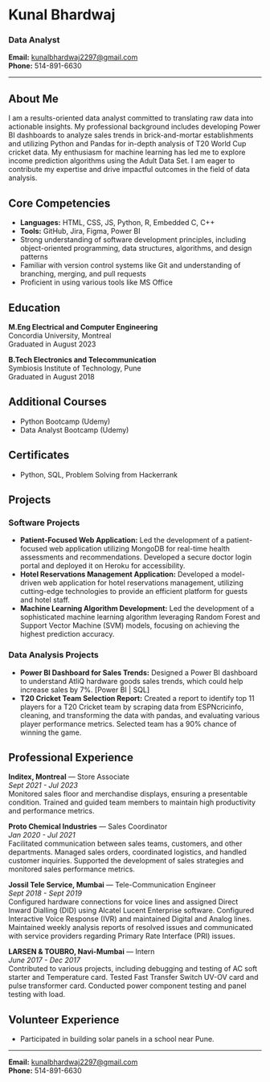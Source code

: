 # Kunal Bhardwaj
### Data Analyst

**Email:** kunalbhardwaj2297@gmail.com  
**Phone:** 514-891-6630  

---

## About Me
I am a results-oriented data analyst committed to translating raw data into actionable insights. My professional background includes developing Power BI dashboards to analyze sales trends in brick-and-mortar establishments and utilizing Python and Pandas for in-depth analysis of T20 World Cup cricket data. My enthusiasm for machine learning has led me to explore income prediction algorithms using the Adult Data Set. I am eager to contribute my expertise and drive impactful outcomes in the field of data analysis.

## Core Competencies
- **Languages:** HTML, CSS, JS, Python, R, Embedded C, C++
- **Tools:** GitHub, Jira, Figma, Power BI
- Strong understanding of software development principles, including object-oriented programming, data structures, algorithms, and design patterns
- Familiar with version control systems like Git and understanding of branching, merging, and pull requests
- Proficient in using various tools like MS Office

## Education
**M.Eng Electrical and Computer Engineering**  
Concordia University, Montreal  
Graduated in August 2023

**B.Tech Electronics and Telecommunication**  
Symbiosis Institute of Technology, Pune  
Graduated in August 2018

## Additional Courses
- Python Bootcamp (Udemy)
- Data Analyst Bootcamp (Udemy)

## Certificates
- Python, SQL, Problem Solving from Hackerrank

## Projects

### Software Projects
- **Patient-Focused Web Application:** Led the development of a patient-focused web application utilizing MongoDB for real-time health assessments and recommendations. Developed a secure doctor login portal and deployed it on Heroku for accessibility.
- **Hotel Reservations Management Application:** Developed a model-driven web application for hotel reservations management, utilizing cutting-edge technologies to provide an efficient platform for guests and hotel staff.
- **Machine Learning Algorithm Development:** Led the development of a sophisticated machine learning algorithm leveraging Random Forest and Support Vector Machine (SVM) models, focusing on achieving the highest prediction accuracy.

### Data Analysis Projects
- **Power BI Dashboard for Sales Trends:** Designed a Power BI dashboard to understand AtliQ hardware goods sales trends, which could help increase sales by 7%. [Power BI | SQL]
- **T20 Cricket Team Selection Report:** Created a report to identify top 11 players for a T20 Cricket team by scraping data from ESPNcricinfo, cleaning, and transforming the data with pandas, and evaluating various player performance metrics. Selected team has a 90% chance of winning the game.

## Professional Experience

**Inditex, Montreal** — Store Associate  
*Sept 2021 - Jul 2023*  
Monitored sales floor and merchandise displays, ensuring a presentable condition. Trained and guided team members to maintain high productivity and performance metrics.

**Proto Chemical Industries** — Sales Coordinator  
*Jan 2020 - Jul 2021*  
Facilitated communication between sales teams, customers, and other departments. Managed sales orders, coordinated logistics, and handled customer inquiries. Supported the development of sales strategies and monitored sales performance metrics.

**Jossil Tele Service, Mumbai** — Tele-Communication Engineer  
*Sept 2018 - Sept 2019*  
Configured hardware connections for voice lines and assigned Direct Inward Dialling (DID) using Alcatel Lucent Enterprise software. Configured Interactive Voice Response (IVR) and maintained Digital and Analog lines. Maintained weekly analysis reports of resolved issues and communicated with service providers regarding Primary Rate Interface (PRI) issues.

**LARSEN & TOUBRO, Navi-Mumbai** — Intern  
*June 2017 - Dec 2017*  
Contributed to various projects, including debugging and testing of AC soft starter and Temperature card. Tested Fast Transfer Switch UV-OV card and pulse transformer card. Conducted power component testing and panel testing with load.

## Volunteer Experience
- Participated in building solar panels in a school near Pune.

---

**Email:** kunalbhardwaj2297@gmail.com  
**Phone:** 514-891-6630  
